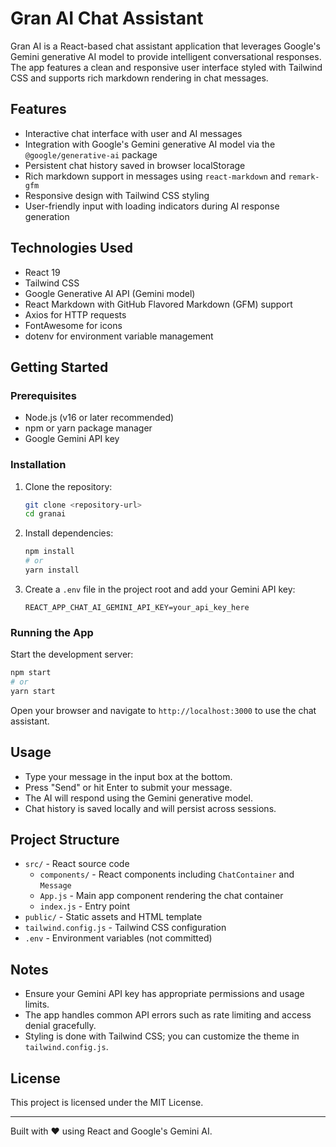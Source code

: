 # Gran AI Chat Assistant

Gran AI is a React-based chat assistant application that leverages Google's Gemini generative AI model to provide intelligent conversational responses. The app features a clean and responsive user interface styled with Tailwind CSS and supports rich markdown rendering in chat messages.

## Features

- Interactive chat interface with user and AI messages
- Integration with Google's Gemini generative AI model via the `@google/generative-ai` package
- Persistent chat history saved in browser localStorage
- Rich markdown support in messages using `react-markdown` and `remark-gfm`
- Responsive design with Tailwind CSS styling
- User-friendly input with loading indicators during AI response generation

## Technologies Used

- React 19
- Tailwind CSS
- Google Generative AI API (Gemini model)
- React Markdown with GitHub Flavored Markdown (GFM) support
- Axios for HTTP requests
- FontAwesome for icons
- dotenv for environment variable management

## Getting Started

### Prerequisites

- Node.js (v16 or later recommended)
- npm or yarn package manager
- Google Gemini API key

### Installation

1. Clone the repository:

   ```bash
   git clone <repository-url>
   cd granai
   ```

2. Install dependencies:

   ```bash
   npm install
   # or
   yarn install
   ```

3. Create a `.env` file in the project root and add your Gemini API key:

   ```env
   REACT_APP_CHAT_AI_GEMINI_API_KEY=your_api_key_here
   ```

### Running the App

Start the development server:

```bash
npm start
# or
yarn start
```

Open your browser and navigate to `http://localhost:3000` to use the chat assistant.

## Usage

- Type your message in the input box at the bottom.
- Press "Send" or hit Enter to submit your message.
- The AI will respond using the Gemini generative model.
- Chat history is saved locally and will persist across sessions.

## Project Structure

- `src/` - React source code
  - `components/` - React components including `ChatContainer` and `Message`
  - `App.js` - Main app component rendering the chat container
  - `index.js` - Entry point
- `public/` - Static assets and HTML template
- `tailwind.config.js` - Tailwind CSS configuration
- `.env` - Environment variables (not committed)

## Notes

- Ensure your Gemini API key has appropriate permissions and usage limits.
- The app handles common API errors such as rate limiting and access denial gracefully.
- Styling is done with Tailwind CSS; you can customize the theme in `tailwind.config.js`.

## License

This project is licensed under the MIT License.

---

Built with ❤️ using React and Google's Gemini AI.
